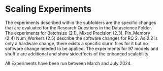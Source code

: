 # Scaling Experiments 

The experiments described within the subfolders are the specific changes that are evaluated for the Research Questions in the Datascience Folder. The experiments for Batchsize (2.1), Mixed Precision (2.3), Pin_Memory (2.4) Num_Workers (2.5) describe the software changes for RQ 2. As 2.2 is only a hardware change, there exists a specific slurm files for it but no software change needed to be applied. 
The experiments for 97 models and shuffle are additional and show sideeffects of the enhanced scalability. 

All Experiments have been run between March and July 2024. 
